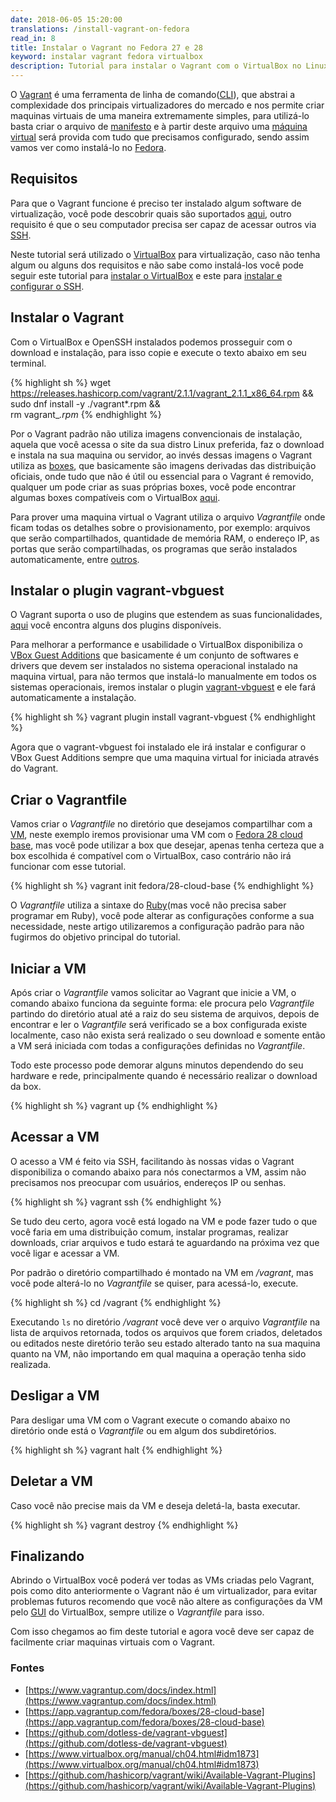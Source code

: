 ```yaml
---
date: 2018-06-05 15:20:00
translations: /install-vagrant-on-fedora
read_in: 8
title: Instalar o Vagrant no Fedora 27 e 28
keyword: instalar vagrant fedora virtualbox
description: Tutorial para instalar o Vagrant com o VirtualBox no Linux Fedora, facilitando a criação e gerenciamento de maquinas virtuais.
---
```


O [Vagrant](https://www.vagrantup.com) é uma ferramenta de linha de comando([CLI](https://pt.wikipedia.org/wiki/Interface_de_linha_de_comandos)), que abstrai a complexidade dos principais virtualizadores do mercado e nos permite criar maquinas virtuais de uma maneira extremamente simples, para utilizá-lo basta criar o arquivo de [manifesto](https://pt.stackoverflow.com/questions/137147/qual-%c3%a9-o-significado-de-um-arquivo-manifest-em-programa%c3%a7%c3%a3o) e à partir deste arquivo uma [máquina virtual](https://pt.wikipedia.org/wiki/M%C3%A1quina_virtual) será provida com tudo que precisamos configurado, sendo assim vamos ver como instalá-lo no [Fedora](https://getfedora.org/pt_BR/).

## Requisitos

Para que o Vagrant funcione é preciso ter instalado algum software de virtualização, você pode descobrir quais são suportados [aqui](https://www.vagrantup.com/docs/providers/), outro requisito é que o seu computador precisa ser capaz de acessar outros via [SSH](https://pt.wikipedia.org/wiki/Secure_Shell).

Neste tutorial será utilizado o [VirtualBox](https://www.virtualbox.org/) para virtualização, caso não tenha algum ou alguns dos requisitos e não sabe como instalá-los você pode seguir este tutorial para [instalar o VirtualBox](/instalar-virtualbox-no-fedora) e este para [instalar e configurar o SSH](/gerar-chave-ssh-no-linux).

## Instalar o Vagrant

Com o VirtualBox e OpenSSH instalados podemos prosseguir com o download e instalação, para isso copie e execute o texto abaixo em seu terminal.

{% highlight sh %}
wget https://releases.hashicorp.com/vagrant/2.1.1/vagrant_2.1.1_x86_64.rpm && \
sudo dnf install -y ./vagrant*.rpm && \
rm vagrant_*.rpm*
{% endhighlight %}

Por o Vagrant padrão não utiliza imagens convencionais de instalação, aquela que você acessa o site da sua distro Linux preferida, faz o download e instala na sua maquina ou servidor, ao invés dessas imagens o Vagrant utiliza as [boxes](https://www.vagrantup.com/docs/boxes.html), que basicamente são imagens derivadas das distribuição oficiais, onde tudo que não é útil ou essencial para o Vagrant é removido, qualquer um pode criar as suas próprias boxes, você pode encontrar algumas boxes compatíveis com o VirtualBox [aqui](https://app.vagrantup.com/boxes/search?utf8=%E2%9C%93&sort=created&provider=virtualbox&q=).

Para prover uma maquina virtual o Vagrant utiliza o arquivo *Vagrantfile* onde ficam todas os detalhes sobre o provisionamento, por exemplo: arquivos que serão compartilhados, quantidade de memória RAM, o endereço IP, as portas que serão compartilhadas, os programas que serão instalados automaticamente, entre [outros](https://www.vagrantup.com/docs/vagrantfile/).

## Instalar o plugin vagrant-vbguest

O Vagrant suporta o uso de plugins que estendem as suas funcionalidades, [aqui](https://github.com/hashicorp/vagrant/wiki/Available-Vagrant-Plugins) você encontra alguns dos plugins disponíveis.

Para melhorar a performance e usabilidade o VirtualBox disponibiliza o [VBox Guest Additions](https://www.virtualbox.org/manual/ch04.html#idm1873) que basicamente é um conjunto de softwares e drivers que devem ser instalados no sistema operacional instalado na maquina virtual, para não termos que instalá-lo manualmente em todos os sistemas operacionais, iremos instalar o plugin [vagrant-vbguest](https://github.com/dotless-de/vagrant-vbguest) e ele fará automaticamente a instalação.

{% highlight sh %}
vagrant plugin install vagrant-vbguest
{% endhighlight %}

Agora que o vagrant-vbguest foi instalado ele irá instalar e configurar o VBox Guest Additions sempre que uma maquina virtual for iniciada através do Vagrant.

## Criar o Vagrantfile

Vamos criar o *Vagrantfile* no diretório que desejamos compartilhar com a [VM](https://pt.wikipedia.org/wiki/M%C3%A1quina_virtual), neste exemplo iremos provisionar uma VM com o [Fedora 28 cloud base](https://alt.fedoraproject.org/cloud/), mas você pode utilizar a box que desejar, apenas tenha certeza que a box escolhida é compatível com o VirtualBox, caso contrário não irá funcionar com esse tutorial.

{% highlight sh %}
vagrant init fedora/28-cloud-base
{% endhighlight %}

O *Vagrantfile* utiliza a sintaxe do [Ruby](https://www.ruby-lang.org/pt/)(mas você não precisa saber programar em Ruby), você pode alterar as configurações conforme a sua necessidade, neste artigo utilizaremos a configuração padrão para não fugirmos do objetivo principal do tutorial.

## Iniciar a VM

Após criar o *Vagrantfile* vamos solicitar ao Vagrant que inicie a VM, o comando abaixo funciona da seguinte forma: ele procura pelo *Vagrantfile* partindo do diretório atual até a raiz do seu sistema de arquivos, depois de encontrar e ler o *Vagrantfile* será verificado se a box configurada existe localmente, caso não exista será realizado o seu download e somente então a VM será iniciada com todas a configurações definidas no *Vagrantfile*.

Todo este processo pode demorar alguns minutos dependendo do seu hardware e rede, principalmente quando é necessário realizar o download da box.

{% highlight sh %}
vagrant up
{% endhighlight %}

## Acessar a VM

O acesso a VM é feito via SSH, facilitando às nossas vidas o Vagrant disponibiliza o comando abaixo para nós conectarmos a VM, assim não precisamos nos preocupar com usuários, endereços IP ou senhas.

{% highlight sh %}
vagrant ssh
{% endhighlight %}

Se tudo deu certo, agora você está logado na VM e pode fazer tudo o que você faria em uma distribuição comum, instalar programas, realizar downloads, criar arquivos e tudo estará te aguardando na próxima vez que você ligar e acessar a VM.

Por padrão o diretório compartilhado é montado na VM em */vagrant*, mas você pode alterá-lo no *Vagrantfile* se quiser, para acessá-lo, execute.

{% highlight sh %}
cd /vagrant
{% endhighlight %}

Executando ```ls``` no diretório */vagrant* você deve ver o arquivo *Vagrantfile* na lista de arquivos retornada, todos os arquivos que forem criados, deletados ou editados neste diretório terão seu estado alterado tanto na sua maquina quanto na VM, não importando em qual maquina a operação tenha sido realizada.

## Desligar a VM

Para desligar uma VM com o Vagrant execute o comando abaixo no diretório onde está o *Vagrantfile* ou em algum dos subdiretórios.

{% highlight sh %}
vagrant halt
{% endhighlight %}

## Deletar a VM

Caso você não precise mais da VM e deseja deletá-la, basta executar.

{% highlight sh %}
vagrant destroy
{% endhighlight %}

## Finalizando

Abrindo o VirtualBox você poderá ver todas as VMs criadas pelo Vagrant, pois como dito anteriormente o Vagrant não é um virtualizador, para evitar problemas futuros recomendo que você não altere as configurações da VM pelo [GUI](https://pt.wikipedia.org/wiki/Interface_gr%C3%A1fica_do_utilizador) do VirtualBox, sempre utilize o *Vagrantfile* para isso.

Com isso chegamos ao fim deste tutorial e agora você deve ser capaz de facilmente criar maquinas virtuais com o Vagrant.

### Fontes

* [https://www.vagrantup.com/docs/index.html](https://www.vagrantup.com/docs/index.html)
* [https://app.vagrantup.com/fedora/boxes/28-cloud-base](https://app.vagrantup.com/fedora/boxes/28-cloud-base)
* [https://github.com/dotless-de/vagrant-vbguest](https://github.com/dotless-de/vagrant-vbguest)
* [https://www.virtualbox.org/manual/ch04.html#idm1873](https://www.virtualbox.org/manual/ch04.html#idm1873)
* [https://github.com/hashicorp/vagrant/wiki/Available-Vagrant-Plugins](https://github.com/hashicorp/vagrant/wiki/Available-Vagrant-Plugins)
